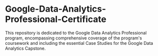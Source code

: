 # Google-Data-Analytics-Professional-Certificate
This repository is dedicated to the Google Data Analytics Professional program, encompassing comprehensive coverage of the program's coursework and including the essential Case Studies for the Google Data Analytics Capstone.

